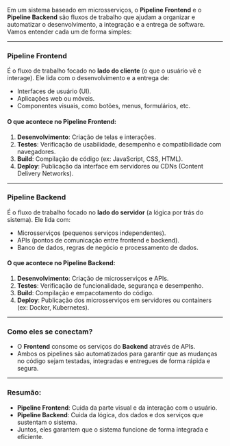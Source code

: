 Em um sistema baseado em microsserviços, o **Pipeline Frontend** e o **Pipeline Backend** são fluxos de trabalho que ajudam a organizar e automatizar o desenvolvimento, a integração e a entrega de software. Vamos entender cada um de forma simples:

---

### **Pipeline Frontend**
É o fluxo de trabalho focado no **lado do cliente** (o que o usuário vê e interage). Ele lida com o desenvolvimento e a entrega de:

- Interfaces de usuário (UI).
- Aplicações web ou móveis.
- Componentes visuais, como botões, menus, formulários, etc.

#### O que acontece no Pipeline Frontend:
1. **Desenvolvimento**: Criação de telas e interações.
2. **Testes**: Verificação de usabilidade, desempenho e compatibilidade com navegadores.
3. **Build**: Compilação de código (ex: JavaScript, CSS, HTML).
4. **Deploy**: Publicação da interface em servidores ou CDNs (Content Delivery Networks).

---

### **Pipeline Backend**
É o fluxo de trabalho focado no **lado do servidor** (a lógica por trás do sistema). Ele lida com:

- Microsserviços (pequenos serviços independentes).
- APIs (pontos de comunicação entre frontend e backend).
- Banco de dados, regras de negócio e processamento de dados.

#### O que acontece no Pipeline Backend:
1. **Desenvolvimento**: Criação de microsserviços e APIs.
2. **Testes**: Verificação de funcionalidade, segurança e desempenho.
3. **Build**: Compilação e empacotamento do código.
4. **Deploy**: Publicação dos microsserviços em servidores ou containers (ex: Docker, Kubernetes).

---

### **Como eles se conectam?**
- O **Frontend** consome os serviços do **Backend** através de APIs.
- Ambos os pipelines são automatizados para garantir que as mudanças no código sejam testadas, integradas e entregues de forma rápida e segura.

---

### Resumão:
- **Pipeline Frontend**: Cuida da parte visual e da interação com o usuário.
- **Pipeline Backend**: Cuida da lógica, dos dados e dos serviços que sustentam o sistema.
- Juntos, eles garantem que o sistema funcione de forma integrada e eficiente.